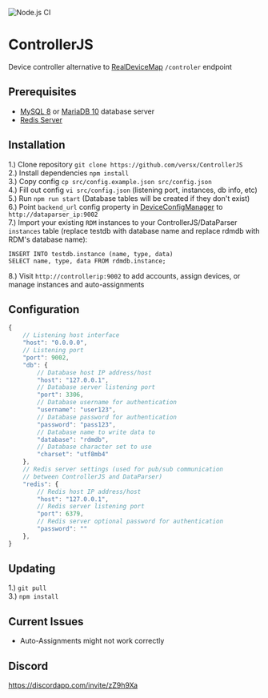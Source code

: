 ![Node.js CI](https://github.com/versx/ControllerJS/workflows/Node.js%20CI/badge.svg)
# ControllerJS  

Device controller alternative to [RealDeviceMap](https://github.com/RealDeviceMap/RealDeviceMap) `/controler` endpoint  

## Prerequisites  
- [MySQL 8](https://dev.mysql.com/downloads/mysql/) or [MariaDB 10](https://mariadb.org/download/) database server  
- [Redis Server](https://redis.io/download) 

## Installation  
1.) Clone repository `git clone https://github.com/versx/ControllerJS`  
2.) Install dependencies `npm install`  
3.) Copy config `cp src/config.example.json src/config.json`  
4.) Fill out config `vi src/config.json` (listening port, instances, db info, etc)  
5.) Run `npm run start` (Database tables will be created if they don't exist)  
6.) Point `backend_url` config property in [DeviceConfigManager](https://github.com/versx/DeviceConfigManager) to `http://dataparser_ip:9002`  
7.) Import your existing `RDM` instances to your ControllerJS/DataParser `instances` table (replace testdb with database name and replace rdmdb with RDM's database name):  
```
INSERT INTO testdb.instance (name, type, data)
SELECT name, type, data FROM rdmdb.instance;
```
8.) Visit `http://controllerip:9002` to add accounts, assign devices, or manage instances and auto-assignments  

## Configuration
```js
{
    // Listening host interface
    "host": "0.0.0.0",
    // Listening port
    "port": 9002,
    "db": {
        // Database host IP address/host
        "host": "127.0.0.1",
        // Database server listening port
        "port": 3306,
        // Database username for authentication
        "username": "user123",
        // Database password for authentication
        "password": "pass123",
        // Database name to write data to
        "database": "rdmdb",
        // Database character set to use
        "charset": "utf8mb4"
    },
    // Redis server settings (used for pub/sub communication
    // between ControllerJS and DataParser)
    "redis": {
        // Redis host IP address/host
        "host": "127.0.0.1",
        // Redis server listening port
        "port": 6379,
        // Redis server optional password for authentication
        "password": ""
    },
}
```

## Updating  
1.) `git pull`  
3.) `npm install`  

## Current Issues  
- Auto-Assignments might not work correctly

## Discord  
https://discordapp.com/invite/zZ9h9Xa  
